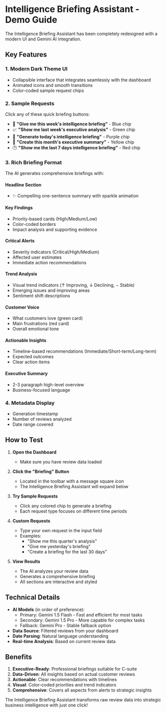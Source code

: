 # Intelligence Briefing Assistant - Demo Guide

The Intelligence Briefing Assistant has been completely redesigned with a modern UI and Gemini AI integration.

## Key Features

### 1. **Modern Dark Theme UI**
- Collapsible interface that integrates seamlessly with the dashboard
- Animated icons and smooth transitions
- Color-coded sample request chips

### 2. **Sample Requests**
Click any of these quick briefing buttons:
- 📅 **"Give me this week's intelligence briefing"** - Blue chip
- 📈 **"Show me last week's executive analysis"** - Green chip
- 🧠 **"Generate today's intelligence briefing"** - Purple chip
- 📄 **"Create this month's executive summary"** - Yellow chip
- 🕐 **"Show me the last 7 days intelligence briefing"** - Red chip

### 3. **Rich Briefing Format**
The AI generates comprehensive briefings with:

#### **Headline Section**
- ✨ Compelling one-sentence summary with sparkle animation

#### **Key Findings**
- Priority-based cards (High/Medium/Low)
- Color-coded borders
- Impact analysis and supporting evidence

#### **Critical Alerts**
- Severity indicators (Critical/High/Medium)
- Affected user estimates
- Immediate action recommendations

#### **Trend Analysis**
- Visual trend indicators (↑ Improving, ↓ Declining, − Stable)
- Emerging issues and improving areas
- Sentiment shift descriptions

#### **Customer Voice**
- What customers love (green card)
- Main frustrations (red card)
- Overall emotional tone

#### **Actionable Insights**
- Timeline-based recommendations (Immediate/Short-term/Long-term)
- Expected outcomes
- Clear action items

#### **Executive Summary**
- 2-3 paragraph high-level overview
- Business-focused language

### 4. **Metadata Display**
- Generation timestamp
- Number of reviews analyzed
- Date range covered

## How to Test

1. **Open the Dashboard**
   - Make sure you have review data loaded

2. **Click the "Briefing" Button**
   - Located in the toolbar with a message square icon
   - The Intelligence Briefing Assistant will expand below

3. **Try Sample Requests**
   - Click any colored chip to generate a briefing
   - Each request type focuses on different time periods

4. **Custom Requests**
   - Type your own request in the input field
   - Examples:
     - "Show me this quarter's analysis"
     - "Give me yesterday's briefing"
     - "Create a briefing for the last 30 days"

5. **View Results**
   - The AI analyzes your review data
   - Generates a comprehensive briefing
   - All sections are interactive and styled

## Technical Details

- **AI Models** (in order of preference):
  - Primary: Gemini 1.5 Flash - Fast and efficient for most tasks
  - Secondary: Gemini 1.5 Pro - More capable for complex tasks
  - Fallback: Gemini Pro - Stable fallback option
- **Data Source**: Filtered reviews from your dashboard
- **Date Parsing**: Natural language understanding
- **Real-time Analysis**: Based on current review data

## Benefits

1. **Executive-Ready**: Professional briefings suitable for C-suite
2. **Data-Driven**: All insights based on actual customer reviews
3. **Actionable**: Clear recommendations with timelines
4. **Visual**: Color-coded priorities and trend indicators
5. **Comprehensive**: Covers all aspects from alerts to strategic insights

The Intelligence Briefing Assistant transforms raw review data into strategic business intelligence with just one click!